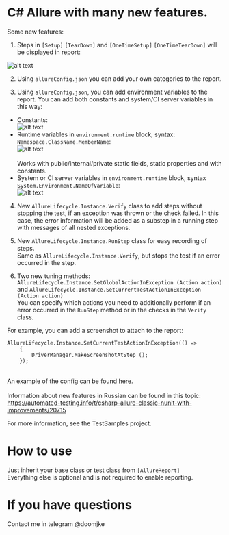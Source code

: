 # C# Allure with many new features.

Some new features:
1) Steps in `[Setup]` `[TearDown]` and `[OneTimeSetup]` `[OneTimeTearDown]` will be displayed in report:

![alt text](https://snag.gy/sIhcX4.jpg)

2) Using `allureConfig.json` you can add your own categories to the report.

3) Using `allureConfig.json`, you can add environment variables to the report.
You can add both constants and system/CI server variables in this way:
* Constants:<br/> ![alt text](https://automated-testing.info/uploads/default/original/2X/1/1f114dad16bd8d71dbf17534c0573882a41cac06.png)<br/>
* Runtime variables in `environment.runtime` block, syntax: `Namespace.ClassName.MemberName`:<br/> ![alt text](https://automated-testing.info/uploads/default/optimized/2X/2/241b115c63437a39c63658cd7d5ab8fd1b0c9cbd_1_700x207.png)<br/>
<br/>Works with public/internal/private static fields, static properties and with constants.
* System or CI server variables in `environment.runtime` block, syntax `System.Environment.NameOfVariable`:<br/>
![alt text](https://automated-testing.info/uploads/default/optimized/2X/3/3cc9515b7bd134f15214b856a4ab5b6c8c74e6ac_1_700x224.png)


4) New `AllureLifecycle.Instance.Verify` class to add steps without stopping the test, if an exception was thrown or the check failed.
In this case, the error information will be added as a substep in a running step with messages of all nested exceptions.

5) New `AllureLifecycle.Instance.RunStep` class for easy recording of steps.<br/> 
Same as `AllureLifecycle.Instance.Verify`, but stops the test if an error occurred in the step.

6) Two new tuning methods:
`AllureLifecycle.Instance.SetGlobalActionInException (Action action)` and `AllureLifecycle.Instance.SetCurrentTestActionInException (Action action)`<br/>
You can specify which actions you need to additionally perform if an error occurred in the `RunStep` method or in the checks in the `Verify` class.<br/>

For example, you can add a screenshot to attach to the report:
```
AllureLifecycle.Instance.SetCurrentTestActionInException(() =>
    {
        DriverManager.MakeScreenshotAtStep ();
    });
```
<br/>An example of the config can be found [here](https://github.com/Noksa/Allure.NUnit/blob/master/Allure/allureConfig.json).
<br/><br/>
Information about new features in Russian can be found in this topic: https://automated-testing.info/t/csharp-allure-classic-nunit-with-improvements/20715


For more information, see the TestSamples project.

# How to use

Just inherit your base class or test class from `[AllureReport]`<br/>
Everything else is optional and is not required to enable reporting.

# If you have questions
Contact me in telegram @doomjke
